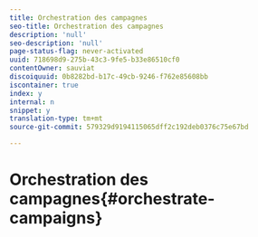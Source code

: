 ```yaml
---
title: Orchestration des campagnes
seo-title: Orchestration des campagnes
description: 'null'
seo-description: 'null'
page-status-flag: never-activated
uuid: 718698d9-275b-43c3-9fe5-b33e86510cf0
contentOwner: sauviat
discoiquuid: 0b8282bd-b17c-49cb-9246-f762e85608bb
iscontainer: true
index: y
internal: n
snippet: y
translation-type: tm+mt
source-git-commit: 579329d9194115065dff2c192deb0376c75e67bd

---
```



# Orchestration des campagnes{#orchestrate-campaigns}

